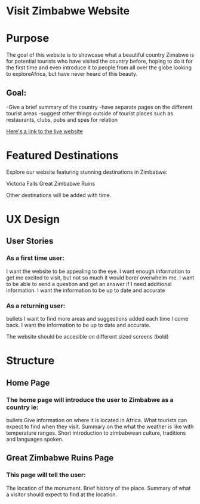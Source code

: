 # Visit Zimbabwe Website



# Purpose

The goal of this website is to showcase what a beautiful country Zimabwe is for potential tourists who have visited the country before, hoping to do it for the first time and even introduce it to people from all over the globe looking to exploreAfrica, but have never heard of this beauty.

## Goal:

-Give a brief summary of the country
-have separate pages on the different tourist areas
-suggest other things outside of tourist places such as restaurants, clubs, pubs and spas for relation


[Here's a link to the live website](https://stacykimberley.github.io/project-one-visit-zimbawe/)

# Featured Destinations

Explore our website featuring stunning destinations in Zimbabwe:

Victoria Falls
Great Zimbabwe Ruins

Other destinations will be added with time.

# UX Design 

## User Stories

### As a first time user:

I want the website to be appealing to the eye.
I want enough information to get me excited to visit, but not so much it would bore/ overwhelm me.
I want to be able to send a question and get an answer if I need additional information.
I want the information to be up to date and accurate

### As a returning user:

bullets
I want to find more areas and suggestions added each time I come back.
I want the information to be up to date and accurate.

The website should be accesible on different sized screens (bold)

# Structure

## Home Page 

### The home page will introduce the user to Zimbabwe as a country ie:
bullets
 Give information on where it is located in Africa.
 What tourists can expect to find when they visit.
 Summary on the what the weather is like with temperature ranges.
 Short introduction to zimbabwean culture, traditions and languages spoken.


## Great Zimbabwe Ruins Page

### This page will tell the user:
The location of the monument.
Brief history of the place.
Summary of what a visitor should expect to find at the location.






